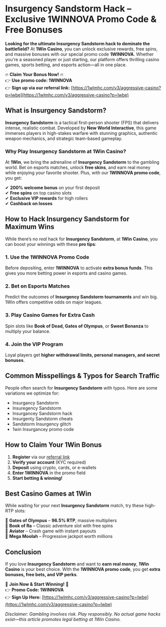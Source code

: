 # Insurgency Sandstorm Hack – Exclusive 1WINNOVA Promo Code & Free Bonuses  

**Looking for the ultimate Insurgency Sandstorm hack to dominate the battlefield?** At **1Win Casino**, you can unlock exclusive rewards, free spins, and massive bonuses with our special promo code **1WINNOVA**. Whether you're a seasoned player or just starting, our platform offers thrilling casino games, sports betting, and esports action—all in one place.  

🔥 **Claim Your Bonus Now!** 🔥  
👉 **Use promo code: 1WINNOVA**  
👉 **Sign up via our referral link:** [https://1wlmhc.com/v3/aggressive-casino?p=lwbe](https://1wlmhc.com/v3/aggressive-casino?p=lwbe)  

## What is Insurgency Sandstorm?  

**Insurgency Sandstorm** is a tactical first-person shooter (FPS) that delivers intense, realistic combat. Developed by **New World Interactive**, this game immerses players in high-stakes warfare with stunning graphics, authentic weapon mechanics, and strategic team-based gameplay.  

### Why Play Insurgency Sandstorm at 1Win Casino?  

At **1Win**, we bring the adrenaline of **Insurgency Sandstorm** to the gambling world. Bet on esports matches, unlock **free skins**, and earn real money while enjoying your favorite shooter. Plus, with our **1WINNOVA promo code**, you get:  

✔ **200% welcome bonus** on your first deposit  
✔ **Free spins** on top casino slots  
✔ **Exclusive VIP rewards** for high rollers  
✔ **Cashback on losses**  

## How to Hack Insurgency Sandstorm for Maximum Wins  

While there’s no *real* hack for **Insurgency Sandstorm**, at **1Win Casino**, you can boost your winnings with these **pro tips**:  

### 1. **Use the 1WINNOVA Promo Code**  
Before depositing, enter **1WINNOVA** to activate **extra bonus funds**. This gives you more betting power in esports and casino games.  

### 2. **Bet on Esports Matches**  
Predict the outcomes of **Insurgency Sandstorm tournaments** and win big. 1Win offers competitive odds on major leagues.  

### 3. **Play Casino Games for Extra Cash**  
Spin slots like **Book of Dead, Gates of Olympus**, or **Sweet Bonanza** to multiply your balance.  

### 4. **Join the VIP Program**  
Loyal players get **higher withdrawal limits, personal managers, and secret bonuses**.  

## Common Misspellings & Typos for Search Traffic  

People often search for **Insurgency Sandstorm** with typos. Here are some variations we optimize for:  

- Insurgancy Sandstorm  
- Insuregency Sandstorm  
- Insurgancey Sandstorm hack  
- Insurgenty Sandstorm cheats  
- Sandstorm Insurgency glitch  
- 1win Insurgancey promo code  

## How to Claim Your 1Win Bonus  

1. **Register** via our [referral link](https://1wlmhc.com/v3/aggressive-casino?p=lwbe)  
2. **Verify your account** (KYC required)  
3. **Deposit** using crypto, cards, or e-wallets  
4. **Enter 1WINNOVA** in the promo field  
5. **Start betting & winning!**  

## Best Casino Games at 1Win  

While waiting for your next **Insurgency Sandstorm** match, try these high-RTP slots:  

🎰 **Gates of Olympus** – **96.5% RTP**, massive multipliers  
🎰 **Book of Ra** – Classic adventure slot with free spins  
🎰 **Aviator** – Crash game with instant payouts  
🎰 **Mega Moolah** – Progressive jackpot worth millions  

## Conclusion  

If you love **Insurgency Sandstorm** and want to **earn real money**, **1Win Casino** is your best choice. With the **1WINNOVA promo code**, you get **extra bonuses, free bets, and VIP perks**.  

🚀 **Join Now & Start Winning!** 🚀  
👉 **Promo Code: 1WINNOVA**  
👉 **Sign Up Here:** [https://1wlmhc.com/v3/aggressive-casino?p=lwbe](https://1wlmhc.com/v3/aggressive-casino?p=lwbe)  

*Disclaimer: Gambling involves risk. Play responsibly. No actual game hacks exist—this article promotes legal betting at 1Win Casino.*